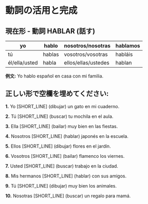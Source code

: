 # 動詞の活用と完成

## 現在形 - 動詞 HABLAR (話す)

| yo            | hablo  | nosotros/nosotras   | hablamos |
| ------------- | ------ | ------------------- | -------- |
| tú            | hablas | vosotros/vosotras   | habláis  |
| él/ella/usted | habla  | ellos/ellas/ustedes | hablan   |

**例文:** Yo hablo español en casa con mi familia.

## 正しい形で空欄を埋めてください:

**1.** Yo [SHORT_LINE] (dibujar) un gato en mi cuaderno.

**2.** Tú [SHORT_LINE] (buscar) tu mochila en el aula.

**3.** Ella [SHORT_LINE] (bailar) muy bien en las fiestas.

**4.** Nosotros [SHORT_LINE] (hablar) japonés en la escuela.

**5.** Ellos [SHORT_LINE] (dibujar) flores en el jardín.

**6.** Vosotros [SHORT_LINE] (bailar) flamenco los viernes.

**7.** Usted [SHORT_LINE] (buscar) trabajo en la ciudad.

**8.** Mis hermanos [SHORT_LINE] (hablar) con sus amigos.

**9.** Tú [SHORT_LINE] (dibujar) muy bien los animales.

**10.** Nosotras [SHORT_LINE] (buscar) un regalo para mamá.